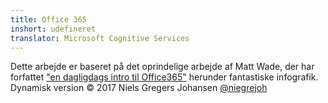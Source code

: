 ```yaml
---
title: Office 365
inshort: udefineret
translator: Microsoft Cognitive Services
---
```



Dette arbejde er baseret på det oprindelige arbejde af Matt Wade, der har forfattet ["en dagligdags intro til Office365"](http://icansharepoint.com/an-everyday-intro-to-office-365/) herunder fantastiske infografik. Dynamisk version © 2017 Niels Gregers Johansen [@niegrejoh](https://twitter.com/niegrejoh)

